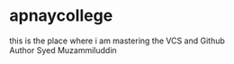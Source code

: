 # apnaycollege
this is the place where i am mastering the VCS and Github <br> Author Syed Muzammiluddin


